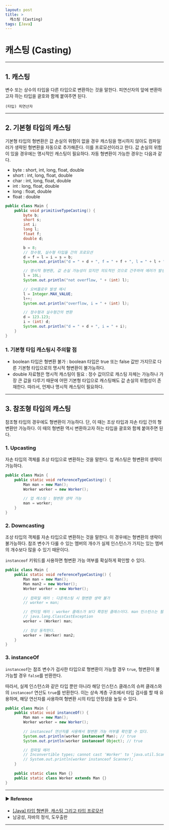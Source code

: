 ```yaml
---
layout: post
title: >
  캐스팅 (Casting)
tags: [Java]
---
```


# 캐스팅 (Casting)

---
## 1. 캐스팅
변수 또는 상수의 타입을 다른 타입으로 변환하는 것을 말한다. 피연산자의 앞에 변환하고자 하는 타입을 괄호와 함께 붙여주면 된다.
~~~text
(타입) 피연산자
~~~

---
## 2. 기본형 타입의 캐스팅
기본형 타입의 형변환은 값 손실의 위험이 없을 경우 캐스팅을 명시하지 않아도 컴파일러가 생략된 형변환을 자동으로 추가해준다.
이를 프로모션이라고 한다. 값 손실의 위험이 있을 경우에는 명시적인 캐스팅이 필요하다. 자동 형변환이 가능한 경우는 다음과 같다.

- byte : short, int, long, float, double 
- short : int, long, float, double
- char : int, long, float, double
- int : long, float, double
- long : float, double
- float : double

~~~java
public class Main {
    public void primitiveTypeCasting() {
        byte b;
        short s;
        int i;
        long l;
        float f;
        double d;

        b = 8;
        // 정수형, 실수형 타입들 간의 프로모션
        d = f = l = i = s = b;
        System.out.println("d = " + d + ", f = " + f + ", l = " + l + ", i = " + i + ", s = " + s + ", b = " + b);

        // 명시적 형변환, 값 손실 가능성이 있지만 의도적인 것으로 간주하여 에러가 발생하지 않는다.
        l = 10L;
        System.out.println("not overflow, " + (int) l);

        // 오버플로우 발생 예시
        l = Integer.MAX_VALUE;
        l++;
        System.out.println("overflow, i = " + (int) l);

        // 정수형과 실수형간의 변환
        d = 123.123;
        i = (int) d;
        System.out.println("d = " + d + ", i = " + i);
    }
}
~~~

### 1. 기본형 타입 캐스팅시 주의할 점
- boolean 타입은 형변환 불가 :  boolean 타입은 true 또는 false 값만 가지므로 다른 기본형 타입으로의 명시적 형변환이 불가능하다.
- double 자료형은 명시적 캐스팅이 필요 : 정수 값이므로 캐스팅 자체는 가능하나 가장 큰 값을 다루기 때문에 어떤 기본형 타입으로 캐스팅해도 값 손실의 위험성이 존재한다. 따라서, 언제나 명시적 캐스팅이 필요하다.

---
## 3. 참조형 타입의 캐스팅
참조형 타입의 경우에도 형변환이 가능하다. 단, 이 때는 조상 타입과 자손 타입 간의 형변환만 가능하다.
이 때의 형변환 역시 변환하고자 하는 타입을 괄호와 함께 붙여주면 된다.

### 1. Upcasting
자손 타입의 객체를 조상 타입으로 변환하는 것을 말한다. 업 캐스팅은 형변환의 생략이 가능하다.
~~~java
public class Main {
    public static void referenceTypeCasting() {
        Man man = new Man();
        Worker worker = new Worker();
        
        // 업 캐스팅 : 형변환 생략 가능
        man = worker;
    }
}
~~~

### 2. Downcasting
조상 타입의 객체를 자손 타입으로 변환하는 것을 말한다. 이 경우에는 형변환의 생략이 불가능하다.
참조 변수가 다룰 수 있는 멤버의 개수가 실제 인스턴스가 가지는 있는 멤버의 개수보다 많을 수 있기 때문이다.

`instanceof` 키워드를 사용하면 형변환 가능 여부를 확실하게 확인할 수 있다.
~~~java
public class Main {
    public static void referenceTypeCasting() {
        Man man = new Man();
        Man man2 = new Worker();
        Worker worker = new Worker();
        
        // 컴파일 에러 : 다운캐스팅 시 형변환 생략 불가
        // worker = man;

        // 런타임 에러 : worker 클래스가 보다 확장된 클래스이다. man 인스턴스는 필요한 값을 전부 가지고 있지 않다.
        // java.lang.ClassCastException
        worker = (Worker) man;
        
        // 정상 동작한다.
        worker = (Worker) man2;
    }
}
~~~

### 3. instanceOf
`instanceof`는 참조 변수가 검사한 타입으로 형변환이 가능할 경우 `true`, 형변환이 불가능할 경우 `false`를 반환한다.

따라서, 실제 인스턴스와 같은 타입 뿐만 아니라 해당 인스턴스 클래스의 슈퍼 클래스와의 `instanceof` 연산도 `true`를 반환한다. 
이는 상속 계층 구조에서 타입 검사를 할 때 유용하며, 해당 연산자를 사용하여 형변환 시의 타입 안정성을 높일 수 있다.

~~~java
public class Main {
    public static void instanceOf() {
        Man man = new Man();
        Worker worker = new Worker();
        
        // instanceof 연산자를 사용해서 형변환 가능 여부를 확인할 수 있다.
        System.out.println(worker instanceof Man); // true
        System.out.println(worker instanceof Object); // true

        // 컴파일 에러
        // Inconvertible types; cannot cast 'Worker' to 'java.util.Scanner'
        // System.out.println(worker instanceof Scanner); 
    }
    
    public static class Man {}
    public static class Worker extends Man {}
}
~~~

---
#### ▶ Reference
- [[Java] 타입 형변환, 캐스팅 그리고 타입 프로모션](https://league-cat.tistory.com/412)
- 남궁성, 자바의 정석, 도우출판

---